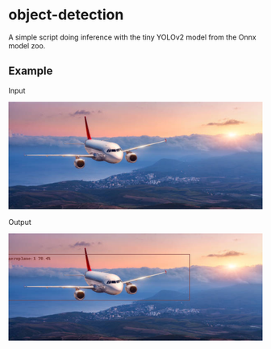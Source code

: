 # object-detection

A simple script doing inference with the tiny YOLOv2 model from the Onnx model zoo.

## Example

Input

![test1](tests\test1.jpg)

Output

![result](result.png)